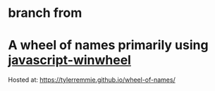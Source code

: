 # branch from 
# A wheel of names primarily using [javascript-winwheel](https://github.com/zarocknz/javascript-winwheel)
Hosted at: https://tylerremmie.github.io/wheel-of-names/